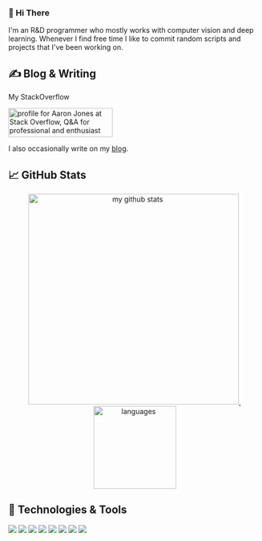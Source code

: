 ### 👋 Hi There
I'm an R&D programmer who mostly works with computer vision and deep learning. Whenever I find free time I like to commit random scripts and projects that I've been working on.

## &#x270d; Blog & Writing
My StackOverflow

<a href="https://stackoverflow.com/users/13079914/aaron-jones"><img src="https://stackoverflow.com/users/flair/13079914.png?theme=clean" width="208" height="58" alt="profile for Aaron Jones at Stack Overflow, Q&amp;A for professional and enthusiast programmers" title="profile for Aaron Jones at Stack Overflow, Q&amp;A for professional and enthusiast programmers"></a>

I also occasionally write on my [blog](https://aaronsprogrammingblog.com/).

## &#x1f4c8; GitHub Stats
<a align="center" href="https://jonesaaron993.github.io">
<p align="center">
<img src="https://github-readme-stats.vercel.app/api?username=jonesaaron993&show_icons=true&theme=tokyonight" alt="my github stats" width="420"/>&nbsp;<img src="https://github-readme-stats.vercel.app/api/top-langs/?username=jonesaaron993&layout=compact&theme=tokyonight" alt="languages" height="165">
</p>
</a>

## 🔧 Technologies & Tools
![](https://img.shields.io/badge/OS-Linux-informational?style=flat&logo=linux&logoColor=white&color=2bbc8a)
![](https://img.shields.io/badge/Code-Python-informational?style=flat&logo=python&logoColor=white&color=2bbc8a)
![](https://img.shields.io/badge/Code-CSharp-informational?style=flat&logo=c-sharp&logoColor=white&color=2bbc8a)
![](https://img.shields.io/badge/Code-C++-informational?style=flat&logo=c&logoColor=white&color=2bbc8a)
![](https://img.shields.io/badge/Code-Make-informational?style=flat&logo=cmake&logoColor=white&color=2bbc8a)
![](https://img.shields.io/badge/Code-EmguCV-informational?style=flat&logo=emgucv&logoColor=white&color=2bbc8a)
![](https://img.shields.io/badge/Code-OpenCV-informational?style=flat&logo=opencv&logoColor=white&color=2bbc8a)
![](https://img.shields.io/badge/Tools-Docker-informational?style=flat&logo=docker&logoColor=white&color=2bbc8a)
